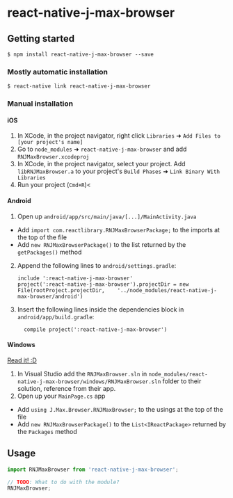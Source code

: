 
# react-native-j-max-browser

## Getting started

`$ npm install react-native-j-max-browser --save`

### Mostly automatic installation

`$ react-native link react-native-j-max-browser`

### Manual installation


#### iOS

1. In XCode, in the project navigator, right click `Libraries` ➜ `Add Files to [your project's name]`
2. Go to `node_modules` ➜ `react-native-j-max-browser` and add `RNJMaxBrowser.xcodeproj`
3. In XCode, in the project navigator, select your project. Add `libRNJMaxBrowser.a` to your project's `Build Phases` ➜ `Link Binary With Libraries`
4. Run your project (`Cmd+R`)<

#### Android

1. Open up `android/app/src/main/java/[...]/MainActivity.java`
  - Add `import com.reactlibrary.RNJMaxBrowserPackage;` to the imports at the top of the file
  - Add `new RNJMaxBrowserPackage()` to the list returned by the `getPackages()` method
2. Append the following lines to `android/settings.gradle`:
  	```
  	include ':react-native-j-max-browser'
  	project(':react-native-j-max-browser').projectDir = new File(rootProject.projectDir, 	'../node_modules/react-native-j-max-browser/android')
  	```
3. Insert the following lines inside the dependencies block in `android/app/build.gradle`:
  	```
      compile project(':react-native-j-max-browser')
  	```

#### Windows
[Read it! :D](https://github.com/ReactWindows/react-native)

1. In Visual Studio add the `RNJMaxBrowser.sln` in `node_modules/react-native-j-max-browser/windows/RNJMaxBrowser.sln` folder to their solution, reference from their app.
2. Open up your `MainPage.cs` app
  - Add `using J.Max.Browser.RNJMaxBrowser;` to the usings at the top of the file
  - Add `new RNJMaxBrowserPackage()` to the `List<IReactPackage>` returned by the `Packages` method


## Usage
```javascript
import RNJMaxBrowser from 'react-native-j-max-browser';

// TODO: What to do with the module?
RNJMaxBrowser;
```
  